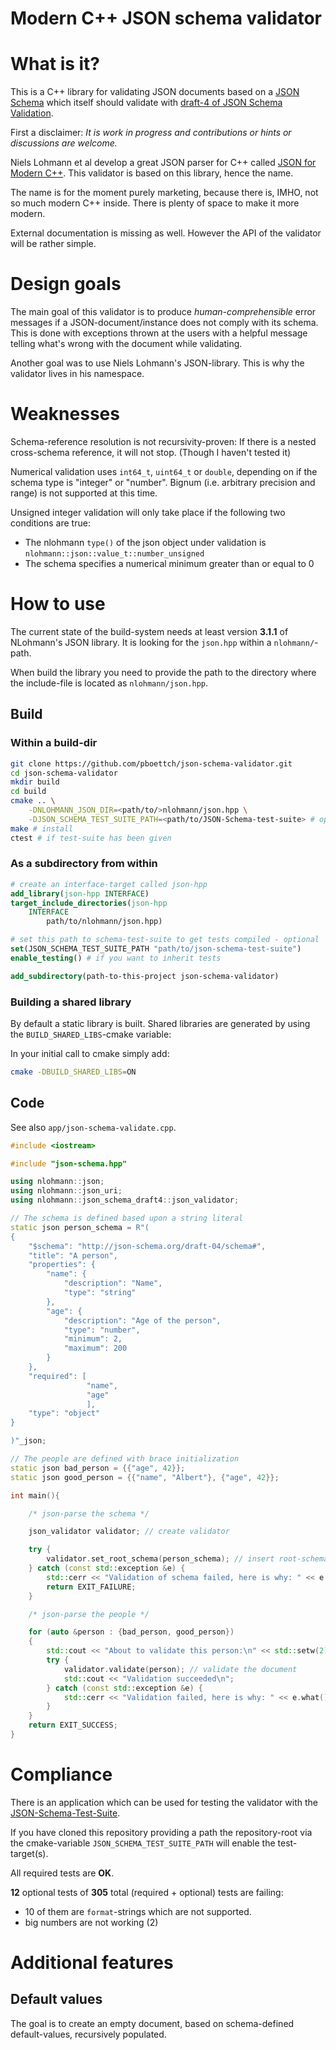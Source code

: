 # Modern C++ JSON schema validator

# What is it?

This is a C++ library for validating JSON documents based on a
[JSON Schema](http://json-schema.org/) which itself should validate with
[draft-4 of JSON Schema Validation](http://json-schema.org/schema).

First a disclaimer: *It is work in progress and
contributions or hints or discussions are welcome.*

Niels Lohmann et al develop a great JSON parser for C++ called [JSON for Modern
C++](https://github.com/nlohmann/json). This validator is based on this
library, hence the name.

The name is for the moment purely marketing, because there is, IMHO, not so much
modern C++ inside. There is plenty of space to make it more modern.

External documentation is missing as well. However the API of the validator
will be rather simple.

# Design goals

The main goal of this validator is to produce *human-comprehensible* error
messages if a JSON-document/instance does not comply with its schema. This is
done with exceptions thrown at the users with a helpful message telling what's
wrong with the document while validating.

Another goal was to use Niels Lohmann's JSON-library. This is why the validator
lives in his namespace.

# Weaknesses

Schema-reference resolution is not recursivity-proven: If there is a nested
cross-schema reference, it will not stop.  (Though I haven't tested it)

Numerical validation uses `int64_t`, `uint64_t` or `double`, depending on if the schema type is "integer" or "number". Bignum (i.e. arbitrary precision and range) is not supported at this time.

Unsigned integer validation will only take place if the following two conditions are true:
- The nlohmann `type()` of the json object under validation is `nlohmann::json::value_t::number_unsigned`
- The schema specifies a numerical minimum greater than or equal to 0

# How to use

The current state of the build-system needs at least version **3.1.1** of NLohmann's
JSON library. It is looking for the `json.hpp` within a `nlohmann/`-path.

When build the library you need to provide the path to the directory where the include-file
is located as `nlohmann/json.hpp`.

## Build

### Within a build-dir

```Bash
git clone https://github.com/pboettch/json-schema-validator.git
cd json-schema-validator
mkdir build
cd build
cmake .. \
    -DNLOHMANN_JSON_DIR=<path/to/>nlohmann/json.hpp \
    -DJSON_SCHEMA_TEST_SUITE_PATH=<path/to/JSON-Schema-test-suite> # optional
make # install
ctest # if test-suite has been given
```
### As a subdirectory from within

```CMake
# create an interface-target called json-hpp
add_library(json-hpp INTERFACE)
target_include_directories(json-hpp
    INTERFACE
        path/to/nlohmann/json.hpp)

# set this path to schema-test-suite to get tests compiled - optional
set(JSON_SCHEMA_TEST_SUITE_PATH "path/to/json-schema-test-suite")
enable_testing() # if you want to inherit tests

add_subdirectory(path-to-this-project json-schema-validator)
```

### Building a shared library

By default a static library is built. Shared libraries are generated by using
the `BUILD_SHARED_LIBS`-cmake variable:

In your initial call to cmake simply add:
```bash
cmake -DBUILD_SHARED_LIBS=ON
```

## Code

See also `app/json-schema-validate.cpp`.

```C++
#include <iostream>

#include "json-schema.hpp"

using nlohmann::json;
using nlohmann::json_uri;
using nlohmann::json_schema_draft4::json_validator;

// The schema is defined based upon a string literal
static json person_schema = R"(
{
    "$schema": "http://json-schema.org/draft-04/schema#",
    "title": "A person",
    "properties": {
        "name": {
            "description": "Name",
            "type": "string"
        },
        "age": {
            "description": "Age of the person",
            "type": "number",
            "minimum": 2,
            "maximum": 200
        }
    },
    "required": [
                 "name",
                 "age"
                 ],
    "type": "object"
}

)"_json;

// The people are defined with brace initialization
static json bad_person = {{"age", 42}};
static json good_person = {{"name", "Albert"}, {"age", 42}};

int main(){

    /* json-parse the schema */

    json_validator validator; // create validator

    try {
        validator.set_root_schema(person_schema); // insert root-schema
    } catch (const std::exception &e) {
        std::cerr << "Validation of schema failed, here is why: " << e.what() << "\n";
        return EXIT_FAILURE;
    }

    /* json-parse the people */

    for (auto &person : {bad_person, good_person})
    {
        std::cout << "About to validate this person:\n" << std::setw(2) << person << std::endl;
        try {
            validator.validate(person); // validate the document
            std::cout << "Validation succeeded\n";
        } catch (const std::exception &e) {
            std::cerr << "Validation failed, here is why: " << e.what() << "\n";
        }
    }
    return EXIT_SUCCESS;
}

```

# Compliance

There is an application which can be used for testing the validator with the
[JSON-Schema-Test-Suite](https://github.com/json-schema-org/JSON-Schema-Test-Suite).

If you have cloned this repository providing a path the repository-root via the
cmake-variable `JSON_SCHEMA_TEST_SUITE_PATH` will enable the test-target(s).

All required tests are **OK**.

**12** optional tests of **305** total (required + optional) tests are failing:

- 10 of them are `format`-strings which are not supported.
- big numbers are not working (2)

# Additional features

## Default values

The goal is to create an empty document, based on schema-defined
default-values, recursively populated.

